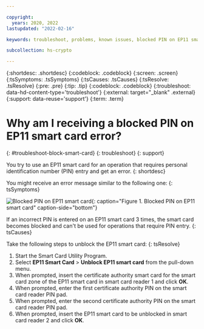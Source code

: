 ```yaml
---

copyright:
  years: 2020, 2022
lastupdated: "2022-02-16"

keywords: troubleshoot, problems, known issues, blocked PIN on EP11 smart card

subcollection: hs-crypto

---
```


{:shortdesc: .shortdesc}
{:codeblock: .codeblock}
{:screen: .screen}
{:tsSymptoms: .tsSymptoms}
{:tsCauses: .tsCauses}
{:tsResolve: .tsResolve}
{:pre: .pre}
{:tip: .tip}
{:codeblock: .codeblock}
{:troubleshoot: data-hd-content-type='troubleshoot'}
{:external: target="_blank" .external}
{:support: data-reuse='support'}
{:term: .term}

# Why am I receiving a blocked PIN on EP11 smart card error?
{: #troubleshoot-block-smart-card}
{: troubleshoot}
{: support}

You try to use an EP11 smart card for an operation that requires personal identification number (PIN) entry and get an error.
{: shortdesc}

You might receive an error message similar to the following one:
{: tsSymptoms}

![Blocked PIN on EP11 smart card](/images/blocked_PIN.gif "Blocked PIN on EP11 smart card"){: caption="Figure 1. Blocked PIN on EP11 smart card" caption-side="bottom"}

If an incorrect PIN is entered on an EP11 smart card 3 times, the smart card becomes blocked and can't be used for operations that require PIN entry.
{: tsCauses}

Take the following steps to unblock the EP11 smart card:
{: tsResolve}

1. Start the Smart Card Utility Program.
2. Select **EP11 Smart Card** &gt; **Unblock EP11 smart card** from the pull-down menu.
3. When prompted, insert the certificate authority smart card for the smart card zone of the EP11 smart card in smart card reader 1 and click **OK**.
4. When prompted, enter the first certificate authority PIN on the smart card reader PIN pad.
5. When prompted, enter the second certificate authority PIN on the smart card reader PIN pad.
5. When prompted, insert the EP11 smart card to be unblocked in smart card reader 2 and click **OK**.
